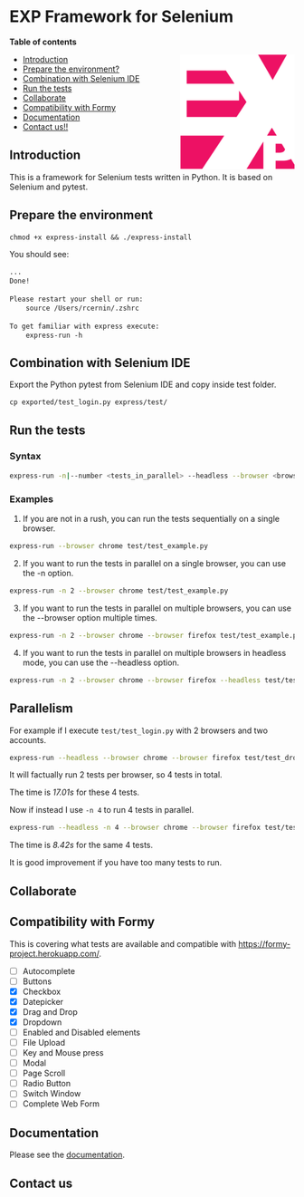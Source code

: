 # EXP Framework for Selenium

**Table of contents**

<img src="doc/express.png" width="202" height="202" border=0 align="right">

<!-- TOC depthfrom:1 insertanchor:false orderedlist:false -->

- [Introduction](#introduction)
- [Prepare the environment?](#prepare-the-environment)
- [Combination with Selenium IDE](#combination-with-selenium-ide)
- [Run the tests](#run-the-tests)
- [Collaborate](#collaborate)
- [Compatibility with Formy](#compatibility-with-formy)
- [Documentation](#documentation)
- [Contact us!!](#contact-us)

<!-- /TOC -->

## Introduction

This is a framework for Selenium tests written in Python. It is based on Selenium and pytest.

## Prepare the environment

```text
chmod +x express-install && ./express-install
```
You should see:

```text
...
Done!

Please restart your shell or run:
    source /Users/rcernin/.zshrc

To get familiar with express execute:
    express-run -h

```

## Combination with Selenium IDE

Export the Python pytest from Selenium IDE and copy inside test folder.

```text
cp exported/test_login.py express/test/
```

## Run the tests

### Syntax

```bash
express-run -n|--number <tests_in_parallel> --headless --browser <browser1> --browser <browser2> <test_file.py>
```
### Examples
1. If you are not in a rush, you can run the tests sequentially on a single browser.
```bash
express-run --browser chrome test/test_example.py
```
2. If you want to run the tests in parallel on a single browser, you can use the -n option.

```bash
express-run -n 2 --browser chrome test/test_example.py
```
3. If you want to run the tests in parallel on multiple browsers, you can use the --browser option multiple times.
```bash
express-run -n 2 --browser chrome --browser firefox test/test_example.py
```
4. If you want to run the tests in parallel on multiple browsers in headless mode, you can use the --headless option.
```bash
express-run -n 2 --browser chrome --browser firefox --headless test/test_example.py
```

## Parallelism

For example if I execute `test/test_login.py` with 2 browsers and two accounts.

```bash
express-run --headless --browser chrome --browser firefox test/test_dropdown.py
```
It will factually run 2 tests per browser, so 4 tests in total.

The time is *17.01s* for these 4 tests. 

Now if instead I use `-n 4` to run 4 tests in parallel.

```bash
express-run --headless -n 4 --browser chrome --browser firefox test/test_login.py
```

The time is *8.42s* for the same 4 tests.

It is good improvement if you have too many tests to run.

## Collaborate

## Compatibility with Formy
This is covering what tests are available and compatible with https://formy-project.herokuapp.com/.

- [ ] Autocomplete
- [ ] Buttons
- [x] Checkbox
- [x] Datepicker
- [x] Drag and Drop
- [x] Dropdown
- [ ] Enabled and Disabled elements
- [ ] File Upload
- [ ] Key and Mouse press
- [ ] Modal
- [ ] Page Scroll
- [ ] Radio Button
- [ ] Switch Window
- [ ] Complete Web Form

## Documentation

Please see the [documentation](doc/DOCUMENTATION.md).

## Contact us